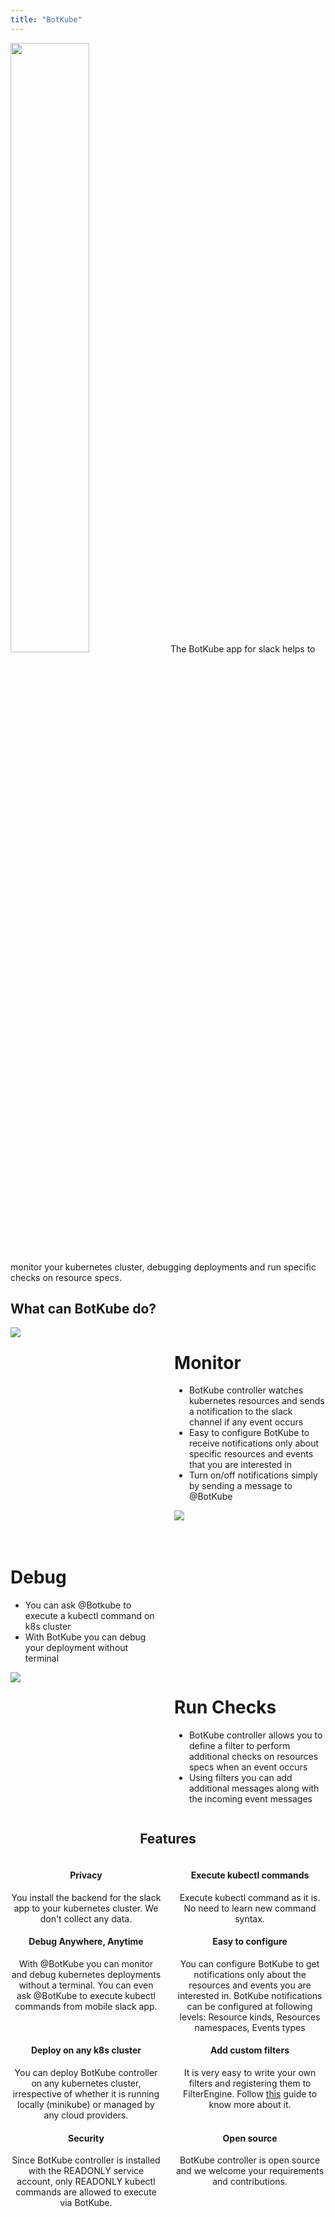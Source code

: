```yaml
---
title: "BotKube"
---
```

<img src="/botkube-title.jpg" width=50% height=50%>
The BotKube app for slack helps to monitor your kubernetes cluster, debugging deployments and run specific checks on resource specs.

<style>
.leftimage {
  width: 48%; float:left; display:inline-block;
}

.rightimage {
  width: 48%; float:right; display:inline-block;
}

.leftfeature {
  width: 48%; float:left; display:inline-block;
}

.rightfeature {
  width: 48%; float:right; display:inline-block;
}

.visibledesktop {
  overflow: auto;
  display: block;
}

.visiblemobile {
  display: none;
}

@media screen and (max-width: 600px) {
  .leftimage {
    width: 100%;
  }
  .rightimage {
    width: 100%;
  }
  .leftfeature {
    width: 100%;
  }
  .rightfeature {
    width: 100%;
  }
  .visibledesktop {
    display: none;
  }
  .visiblemobile {
    overflow: auto;
    display: block;
  }
}
</style>

<h2>What can BotKube do?</h2>
<div style="overflow: auto;">
  <div class="leftimage">
    <img src="/monitor.gif" style="border-radius:3%;">
  </div>
  <div class="rightimage">
    <h1>Monitor</h1>
    <ul>
      <li>BotKube controller watches kubernetes resources and sends a notification to the slack channel if any event occurs</li>
      <li>Easy to configure BotKube to receive notifications only about specific resources and events that you are interested in</li>
      <li>Turn on/off notifications simply by sending a message to @BotKube</li>
    </ul>
  </div>
</div>

<div class="visiblemobile">
  <div class="leftimage">
    <img src="/exec.gif" style="border-radius:2%;">
  </div>
  <div class="rightimage" style="padding-top:10%;">
    <h1>Debug</h1>
    <ul>
    <li>You can ask @Botkube to execute a kubectl command on k8s cluster</li>
    <li>With BotKube you can debug your deployment without terminal</li>
    </ul>
  </div>
</div>
<div class="visibledesktop">
  <div class="leftimage" style="padding-top:10%;">
    <h1>Debug</h1>
    <ul>
    <li>You can ask @Botkube to execute a kubectl command on k8s cluster</li>
    <li>With BotKube you can debug your deployment without terminal</li>
    </ul>
  </div>
  <div class="rightimage">
    <img src="/exec.gif" style="border-radius:2%;">
  </div>
</div>

<div style="overflow: auto;">
  <div class="leftimage">
    <img src="/checks.gif" style="border-radius:2%;">
  </div>
  <div class="rightimage">
    <h1>Run Checks</h1>
    <ul>
    <li>BotKube controller allows you to define a filter to perform additional checks on resources specs when an event occurs</li>
    <li>Using filters you can add additional messages along with the incoming event messages</li>
    </ul>
  </div>
</div>

<center>
<h2>Features</h2>
<div style="overflow: auto;">
  <div class="leftfeature">
    <h4><i class="fas fa-fw fa-user-secret"></i> Privacy</h4> You install the backend for the slack app to your kubernetes cluster. We don't collect any data.
  </div>
  <div class="rightfeature">
  <h4><i class="fas fa-terminal"></i> Execute kubectl commands</h4> Execute kubectl command as it is. No need to learn new command syntax.
  </div>
</div>

<div style="overflow: auto;">
  <div class="leftfeature">
    <h4><i class="fas fa-cogs"></i>  Debug Anywhere, Anytime</h4>
With @BotKube you can monitor and debug kubernetes deployments without a terminal.
You can even ask @BotKube to execute kubectl commands from mobile slack app.
  </div>
  <div class="rightfeature">
    <h4><i class="fas fa-cogs"></i>  Easy to configure</h4> You can configure BotKube to get notifications only about the resources and events you are interested in.
BotKube notifications can be configured at following levels:
Resource kinds, Resources namespaces, Events types
  </div>
</div>

<div style="overflow: auto;">
  <div class="leftfeature">
    <h4><i class="fas fa-cloud"></i>  Deploy on any k8s cluster</h4> You can deploy BotKube controller on any kubernetes cluster, irrespective of whether it is running locally (minikube) or managed by any cloud providers.
  </div>
  <div class="rightfeature">
    <h4><i class="fas fa-plug"></i>  Add custom filters</h4> It is very easy to write your own filters and registering them to FilterEngine. Follow <a href=/filters>this</a> guide to know more about it.
  </div>
</div>

<div style="overflow: auto;">
  <div class="leftfeature">
    <h4><i class="fas fa-shield-alt"></i>  Security</h4> Since BotKube controller is installed with the READONLY service account, only READONLY kubectl commands are allowed to execute via BotKube.
  </div>
  <div class="rightfeature">
    <h4><i class="fab fa-github"></i>  Open source</h4> BotKube controller is open source and we welcome your requirements and contributions.
  </div>
</div>
</center>
